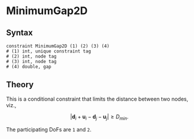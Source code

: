 # MinimumGap2D

## Syntax

```text
constraint MinimumGap2D (1) (2) (3) (4)
# (1) int, unique constraint tag
# (2) int, node tag
# (3) int, node tag
# (4) double, gap
```

## Theory

This is a conditional constraint that limits the distance between two nodes, viz.,

$$
\left|\mathbf{d}_i+\mathbf{u}_i-\mathbf{d}_j-\mathbf{u}_j\right|\geq{}D_{min}.
$$

The participating DoFs are `1` and `2`.
